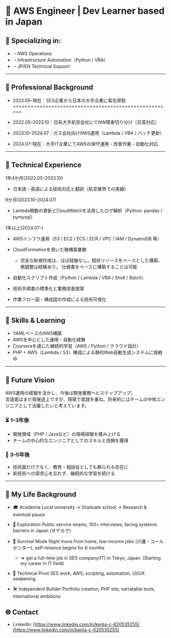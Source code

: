 # 👋 AWS Engineer | Dev Learner based in Japan

## 📌 Specializing in:  
- ・AWS Operations
- ・Infrastructure Automation（Python / VBA）
- ・JP/EN Technical Support

---

## 🧠 Professional Background

- 2022.05–現在：SES企業から日本の大手企業に客先常駐
======================================================
  
- 2022.05–2023.10：日系大手航空会社にてNW障害切り分け（日英対応）  
- 2023.10–2024.07：ガス会社向けAWS運用（Lambda / VBA / バッチ更新）  
- 2024.07–現在：大手IT企業にてAWSの保守運用・改善作業・自動化対応

---

## 💼 Technical Experience

1年4か月(2022.05–2023.10)
- 日本語・英語による技術対応と翻訳（航空業界での実績）

9か月(2023.10–2024.07)
- Lambda関数の更新とCloudWatchを活用したログ解析（Python: pandas / pymysql）  

1年以上(2024.07-)
- AWSインフラ運用（S3 / EC2 / ECS / ECR / VPC / IAM / DynamoDB 等）  
- CloudFormationを用いた微構築業務
  - 完全な新規作成は、ほぼ経験なし。既存リソースをベースとした構築、微調整は経験あり。
    仕様書をベースに構築することは可能

- 自動化スクリプト作成（Python / Lambda / VBA / Shell / Batch）  
- 技術手順書の標準化と業務改善提案  
- 作業フロー図・構成図の作成による技術可視化

---

## 🧪 Skills & Learning

- YAMLベースのAWS構築  
- AWSを中心とした運用・自動化経験  
- Courseraを通じた継続的学習（AWS / Python / クラウド設計）  
- PHP + AWS（Lambda / S3）構成による静的Web自動生成システムに挑戦中

---

## 🎯 Future Vision

AWS運用の経験を活かし、今後は開発業務へとステップアップ。  
言語面はまだ発展途上ですが、現場で実践を重ね、将来的にはチームの中核エンジニアとして活躍したいと考えています。

### ⏳ 1–3年後

- 開発領域（PHP / Javaなど）の現場経験を積み上げる  
- チームの中心的なエンジニアとしてのスキルと信頼を獲得

### 🚀 3–5年後

- 技術面だけでなく、教育・相談役としても頼られる存在に  
- 新技術への探求心を忘れず、継続的な学習を続ける

---


## 🚀 My Life Background
- 🎓 Academia	Local university → Graduate school → Research & eventual pause
- 🧪 Exploration	Public service exams, 150+ interviews, facing systemic barriers in Japan (オヤカク)

- 🧳 Survival Mode	Night move from home, low-income jobs (介護・コールセンター), self-reliance begins for 6 months
  - ⇒ get a full-time job in SES company(IT) in Tokyo, Japan. (Starting my career in IT field)

- 🚀 Technical Pivot	SES work, AWS, scripting, automation, UI/UX awakening
- 🛠️ Independent Builder	Portfolio creation, PHP site, narratable tools, international ambitions

## 🌐 Contact

- LinkedIn: [https://www.linkedin.com/in/kenta-c-620535255](https://www.linkedin.com/in/kenta-c-620535255)
